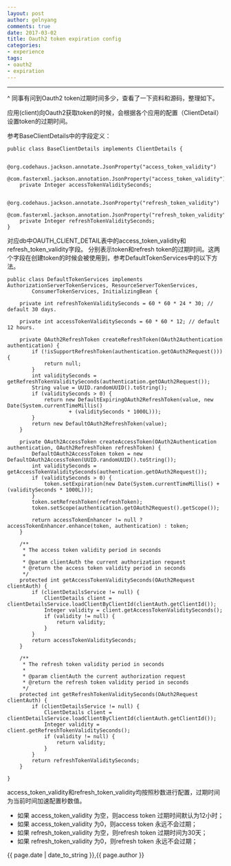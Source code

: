 ```yaml
---
layout: post
author: gelnyang
comments: true
date: 2017-03-02
title: Oauth2 token expiration config
categories:
- experience
tags:
- oauth2
- expiration
---
```

---

^ 同事有问到Oauth2 token过期时间多少，查看了一下资料和源码，整理如下。

应用(client)向Oauth2获取token的时候，会根据各个应用的配置（ClientDetail）设置token的过期时间。


参考BaseClientDetails中的字段定义：

```
public class BaseClientDetails implements ClientDetails {

	@org.codehaus.jackson.annotate.JsonProperty("access_token_validity")
	@com.fasterxml.jackson.annotation.JsonProperty("access_token_validity")
	private Integer accessTokenValiditySeconds;

	@org.codehaus.jackson.annotate.JsonProperty("refresh_token_validity")
	@com.fasterxml.jackson.annotation.JsonProperty("refresh_token_validity")
	private Integer refreshTokenValiditySeconds;
}
```
对应db中OAUTH_CLIENT_DETAIL表中的access_token_validity和refresh_token_validity字段。
分别表示token和refresh token的过期时间。这两个字段在创建token的时候会被使用到，参考DefaultTokenServices中的以下方法。


```
public class DefaultTokenServices implements AuthorizationServerTokenServices, ResourceServerTokenServices,
		ConsumerTokenServices, InitializingBean {

	private int refreshTokenValiditySeconds = 60 * 60 * 24 * 30; // default 30 days.

	private int accessTokenValiditySeconds = 60 * 60 * 12; // default 12 hours.

	private OAuth2RefreshToken createRefreshToken(OAuth2Authentication authentication) {
		if (!isSupportRefreshToken(authentication.getOAuth2Request())) {
			return null;
		}
		int validitySeconds = getRefreshTokenValiditySeconds(authentication.getOAuth2Request());
		String value = UUID.randomUUID().toString();
		if (validitySeconds > 0) {
			return new DefaultExpiringOAuth2RefreshToken(value, new Date(System.currentTimeMillis()
					+ (validitySeconds * 1000L)));
		}
		return new DefaultOAuth2RefreshToken(value);
	}

	private OAuth2AccessToken createAccessToken(OAuth2Authentication authentication, OAuth2RefreshToken refreshToken) {
		DefaultOAuth2AccessToken token = new DefaultOAuth2AccessToken(UUID.randomUUID().toString());
		int validitySeconds = getAccessTokenValiditySeconds(authentication.getOAuth2Request());
		if (validitySeconds > 0) {
			token.setExpiration(new Date(System.currentTimeMillis() + (validitySeconds * 1000L)));
		}
		token.setRefreshToken(refreshToken);
		token.setScope(authentication.getOAuth2Request().getScope());

		return accessTokenEnhancer != null ? accessTokenEnhancer.enhance(token, authentication) : token;
	}

	/**
	 * The access token validity period in seconds
	 *
	 * @param clientAuth the current authorization request
	 * @return the access token validity period in seconds
	 */
	protected int getAccessTokenValiditySeconds(OAuth2Request clientAuth) {
		if (clientDetailsService != null) {
			ClientDetails client = clientDetailsService.loadClientByClientId(clientAuth.getClientId());
			Integer validity = client.getAccessTokenValiditySeconds();
			if (validity != null) {
				return validity;
			}
		}
		return accessTokenValiditySeconds;
	}

	/**
	 * The refresh token validity period in seconds
	 *
	 * @param clientAuth the current authorization request
	 * @return the refresh token validity period in seconds
	 */
	protected int getRefreshTokenValiditySeconds(OAuth2Request clientAuth) {
		if (clientDetailsService != null) {
			ClientDetails client = clientDetailsService.loadClientByClientId(clientAuth.getClientId());
			Integer validity = client.getRefreshTokenValiditySeconds();
			if (validity != null) {
				return validity;
			}
		}
		return refreshTokenValiditySeconds;
	}

}
```
access_token_validity和refresh_token_validity均按照秒数进行配置，过期时间为当前时间加速配置秒数值。

- 如果 access_token_validity 为空，则access token 过期时间默认为12小时；
- 如果 access_token_validity 为0，则access token 永远不会过期；
- 如果 refresh_token_validity 为空，则refresh token 过期时间为30天；
- 如果 refresh_token_validity 为0，则refresh token 永远不会过期；

{{ page.date | date_to_string }},{{ page.author }}

